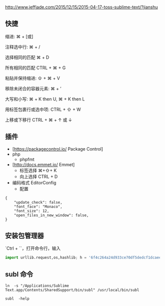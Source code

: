 http://www.jeffjade.com/2015/12/15/2015-04-17-toss-sublime-text/?jianshu

##  快捷
缩进: ⌘ + [或]

注释选中行: ⌘ + /

选择相同的匹配 ⌘ + D

所有相同的匹配 CTRL + ⌘ + G

粘贴并保持缩进: ⇧ + ⌘ + V

移除未闭合的容器元素: ⌘ + ’

大写和小写: ⌘ + K then U, ⌘ + K then L

用标签包裹行或选中项: CTRL + ⇧ + W

上移或下移行 CTRL + ⌘ + ↑ 或 ↓

##  插件
- [https://packagecontrol.io/ Package Control]
- php
   - phpfmt
- [http://docs.emmet.io/ Emmet]
  - 标签选择 ⌘+⇧+ K
  - 向上选择 CTRL + D
- 编码格式 EditorConfig
  - 配置

```shell
{
	"update_check": false,
	"font_face": "Monaco",
	"font_size": 12,
	"open_files_in_new_window": false,
}

```


##  安装包管理器
`Ctrl + ``，打开命令行，输入
```python
import urllib.request,os,hashlib; h = '6f4c264a24d933ce70df5dedcf1dcaee' + 'ebe013ee18cced0ef93d5f746d80ef60'; pf = 'Package Control.sublime-package'; ipp = sublime.installed_packages_path(); urllib.request.install_opener( urllib.request.build_opener( urllib.request.ProxyHandler()) ); by = urllib.request.urlopen( 'http://packagecontrol.io/' + pf.replace(' ', '%20')).read(); dh = hashlib.sha256(by).hexdigest(); print('Error validating download (got %s instead of %s), please try manual install' % (dh, h)) if dh != h else open(os.path.join( ipp, pf), 'wb' ).write(by)
```

##  subl 命令 
`ln  -s "/Applications/Sublime Text.app/Contents/SharedSupport/bin/subl" /usr/local/bin/subl`

`subl  -help`
